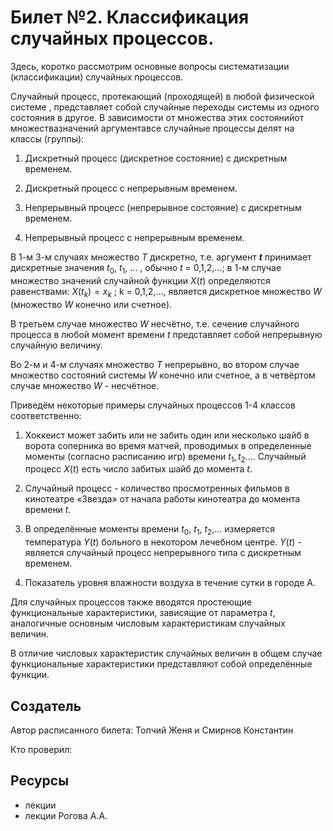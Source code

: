 # Билет №2. Классификация случайных процессов.

Здесь, коротко рассмотрим основные вопросы систематизации (классификации) случайных процессов.

Случайный процесс, протекающий (проходящей) в любой физической системе , представляет собой случайные переходы системы из одного состояния в другое. В зависимости от множества этих состоянийот множествазначений аргументавсе случайные процессы делят на классы (группы):

1. Дискретный процесс (дискретное состояние) с дискретным временем.

2. Дискретный процесс с непрерывным временем.

3. Непрерывный процесс (непрерывное состояние) с дискретным временем.

4. Непрерывный процесс с непрерывным временем.

В 1-м 3-м случаях множество $T$ дискретно, т.е. аргумент ***t*** принимает дискретные значения $t_0$, $t_1$, ... , обычно $t$ = 0,1,2,...; в 1-м случае множество значений случайной функции $X(t)$ определяются равенствами: $X(t_k) = x_k$ ; k = 0,1,2,..., является дискретное множество $W$ (множество $W$ конечно или счетное).

В третьем случае множество $W$ несчётно, т.е. сечение случайного процесса в любой момент времени $t$ представляет собой непрерывную случайную величину.

Во 2-м и 4-м случаях множество $T$ непрерывно, во втором случае множество состояний системы $W$ конечно или счетное, а в четвёртом случае множество $W$ - несчётное.

Приведём некоторые примеры случайных процессов 1-4 классов соответственно:

1. Хоккеист может забить или не забить один или несколько шайб в ворота соперника во время матчей, проводимых в определенные моменты (согласно расписанию игр) времени $t_1,t_2...$. Случайный процесс $X(t)$ есть число забитых шайб до момента $t$.

2. Случайный процесс - количество просмотренных фильмов в кинотеатре «Звезда»
 от начала работы кинотеатра до момента времени $t$.

3. В определённые моменты времени $t_0$, $t_1$, $t_2$,... измеряется температура $Y(t)$ больного в некотором лечебном центре. $Y(t)$ - является случайный процесс непрерывного типа с дискретным временем.

4. Показатель уровня влажности воздуха в течение сутки в городе А.

Для случайных процессов также вводятся простеющие функциональные характеристики, зависящие от параметра $t$, аналогичные основным числовым характеристикам случайных величин.

В отличие числовых характеристик случайных величин в общем случае функциональные характеристики представляют собой определённые функции.

## Создатель

Автор расписанного билета: Топчий Женя и Смирнов Константин

Кто проверил:


## Ресурсы
- лекции
- лекции Рогова А.А.
